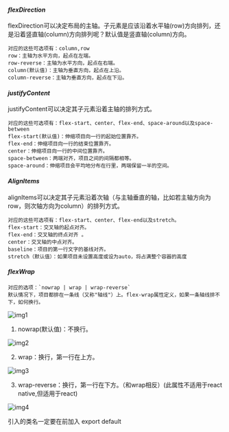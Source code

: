 #### *flexDirection*
flexDirection可以决定布局的主轴。子元素是应该沿着水平轴(row)方向排列，还是沿着竖直轴(column)方向排列呢？默认值是竖直轴(column)方向。

    对应的这些可选项有：column,row
    row：主轴为水平方向，起点在左端。
    row-reverse：主轴为水平方向，起点在右端。
    column(默认值)：主轴为垂直方向，起点在上沿。
    column-reverse：主轴为垂直方向，起点在下沿。

#### *justifyContent*
justifyContent可以决定其子元素沿着主轴的排列方式。

    对应的这些可选项有：flex-start、center、flex-end、space-around以及space-between
    flex-start(默认值)：伸缩项目向一行的起始位置靠齐。
    flex-end：伸缩项目向一行的结束位置靠齐。
    center：伸缩项目向一行的中间位置靠齐。
    space-between：两端对齐，项目之间的间隔都相等。
    space-around：伸缩项目会平均地分布在行里，两端保留一半的空间。

#### *AlignItems*
alignItems可以决定其子元素沿着次轴（与主轴垂直的轴，比如若主轴方向为row，则次轴方向为column）的排列方式。

    对应的这些可选项有：flex-start、center、flex-end以及stretch。
    flex-start：交叉轴的起点对齐。
    flex-end：交叉轴的终点对齐 。
    center：交叉轴的中点对齐。
    baseline：项目的第一行文字的基线对齐。
    stretch（默认值）：如果项目未设置高度或设为auto，将占满整个容器的高度
    
#### *flexWrap*
    
    对应的选项：`nowrap | wrap | wrap-reverse`
    默认情况下，项目都排在一条线（又称"轴线"）上。flex-wrap属性定义，如果一条轴线排不下，如何换行。
![img1](https://mmbiz.qpic.cn/mmbiz/57sLf8oUA1sI4h5lQz8OJtAKzIJvfAibD7XE0ZhFloNnQ3Ot7njgsFmicyYwWaibZaXwM0icCJqXPT96tFlrfNbGaw/640?wx_fmt=png&tp=webp&wxfrom=5&wx_lazy=1)

1. nowrap(默认值)：不换行。

![img2](https://mmbiz.qpic.cn/mmbiz/57sLf8oUA1sI4h5lQz8OJtAKzIJvfAibDrRQVLBRNWt0RKVWxDiaia5rCSwhvDfxQevBYDeeO0I2beUcjTjfMdguw/640?wx_fmt=png&tp=webp&wxfrom=5&wx_lazy=1)

2. wrap：换行，第一行在上方。

![img3](https://mmbiz.qpic.cn/mmbiz/57sLf8oUA1sI4h5lQz8OJtAKzIJvfAibDlTqUdZRJsBkk1weL4PPhsQbU3lQwMj0u8KyxdoWhQZoByZ9q4ib2NOg/640?wx_fmt=png&tp=webp&wxfrom=5&wx_lazy=1)

3. wrap-reverse：换行，第一行在下方。（和wrap相反）(此属性不适用于react native,但适用于react)

![img4](https://mmbiz.qpic.cn/mmbiz/57sLf8oUA1sI4h5lQz8OJtAKzIJvfAibDYK3nnHib1YnnqCO6UfKSjofv8jhBRYQc3KXpoYt5FwyBamB3fD9xXDA/640?wx_fmt=png&tp=webp&wxfrom=5&wx_lazy=1)



引入的类名一定要在前加入 export default
